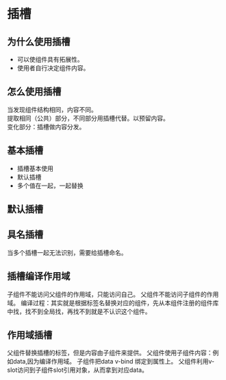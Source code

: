 # 插槽

## 为什么使用插槽

* 可以使组件具有拓展性。
* 使用者自行决定组件内容。

## 怎么使用插槽

当发现组件结构相同，内容不同。<br>
提取相同（公共）部分，不同部分用插槽代替。以预留内容。<br>
变化部分：插槽做内容分发。

## 基本插槽

* 插槽基本使用<slot></slot>
* 默认插槽
* 多个值在一起，一起替换

## 默认插槽

## 具名插槽

当多个插槽一起无法识别，需要给插槽命名。

## 插槽编译作用域

子组件不能访问父组件的作用域，只能访问自己。
父组件不能访问子组件的作用域。
编译过程：其实就是根据标签名替换对应的组件，先从本组件注册的组件库中找，找不到全局找，再找不到就是不认识这个组件。

## 作用域插槽

父组件替换插槽的标签，但是内容由子组件来提供。
父组件使用子组件内容：例如data,因为编译作用域。
子组件把data v-bind 绑定到属性上。
父组件利用v-slot访问到子组件slot引用对象，从而拿到对应data。

